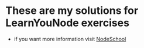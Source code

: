 # These are my solutions for LearnYouNode exercises
- if you want more information visit [NodeSchool](https://nodeschool.io/pt-br/)